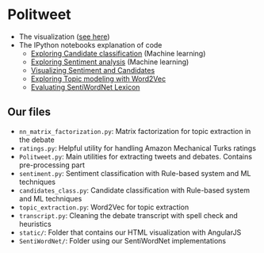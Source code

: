 # Politweet

- The visualization ([see here](http://ralucacocioban.github.io/SentimentClassification))
- The IPython notebooks explanation of code
  - [Exploring Candidate classification](http://nbviewer.ipython.org/github/ralucacocioban/SentimentClassification/blob/master/Exploring%20Candidate%20classification.ipynb) (Machine learning)
  - [Exploring Sentiment analysis](http://nbviewer.ipython.org/github/ralucacocioban/SentimentClassification/blob/master/Exploring%20Sentiment%20Analysis%20with%20ML.ipynb) (Machine learning)
  - [Visualizing Sentiment and Candidates](http://nbviewer.ipython.org/github/ralucacocioban/SentimentClassification/blob/master/Visualizing%20Sentiment%20and%20Candidates.ipynb)
  - [Exploring Topic modeling with Word2Vec](http://nbviewer.ipython.org/github/ralucacocioban/SentimentClassification/blob/master/Exploring%20Topic%20modeling.ipynb)
  - [Evaluating SentiWordNet Lexicon](http://nbviewer.ipython.org/github/ralucacocioban/SentimentClassification/blob/master/Evaluating%20SentiWordNet.ipynb)


## Our files

- `nn_matrix_factorization.py`: Matrix factorization for topic extraction in the debate
- `ratings.py`: Helpful utility for handling Amazon Mechanical Turks ratings
- `Politweet.py`: Main utilities for extracting tweets and debates. Contains pre-processing part
- `sentiment.py`: Sentiment classification with Rule-based system and ML techniques
- `candidates_class.py`: Candidate classification with Rule-based system and ML techniques
- `topic_extraction.py`: Word2Vec for topic extraction
- `transcript.py`: Cleaning the debate transcript with spell check and heuristics
- `static/`: Folder that contains our HTML visualization with AngularJS
- `SentiWordNet/`: Folder using our SentiWordNet implementations